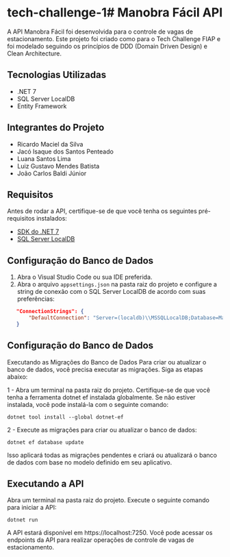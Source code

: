 # tech-challenge-1# Manobra Fácil API

A API Manobra Fácil foi desenvolvida para o controle de vagas de estacionamento. Este projeto foi criado como para o Tech Challenge FIAP e foi modelado seguindo os princípios de DDD (Domain Driven Design) e Clean Architecture.

## Tecnologias Utilizadas

- .NET 7
- SQL Server LocalDB
- Entity Framework


## Integrantes do Projeto

- Ricardo Maciel da Silva
- Jacó Isaque dos Santos Penteado
- Luana Santos Lima
- Luiz Gustavo Mendes Batista
- João Carlos Baldi Júnior

## Requisitos

Antes de rodar a API, certifique-se de que você tenha os seguintes pré-requisitos instalados:

- [SDK do .NET 7](https://dotnet.microsoft.com/download/dotnet/7.0)
- [SQL Server LocalDB](https://docs.microsoft.com/en-us/sql/database-engine/configure-windows/sql-server-express-localdb)

## Configuração do Banco de Dados

1. Abra o Visual Studio Code ou sua IDE preferida.
2. Abra o arquivo `appsettings.json` na pasta raiz do projeto e configure a string de conexão com o SQL Server LocalDB de acordo com suas preferências:

```json
   "ConnectionStrings": {
       "DefaultConnection": "Server=(localdb)\\MSSQLLocalDB;Database=ManobraFacilDb;Trusted_Connection=True;"
   }  
```

## Configuração do Banco de Dados
Executando as Migrações do Banco de Dados
Para criar ou atualizar o banco de dados, você precisa executar as migrações. Siga as etapas abaixo:

1 - Abra um terminal na pasta raiz do projeto.
Certifique-se de que você tenha a ferramenta dotnet ef instalada globalmente. Se não estiver instalada, você pode instalá-la com o seguinte comando:

```
dotnet tool install --global dotnet-ef
```

2 - Execute as migrações para criar ou atualizar o banco de dados:

```
dotnet ef database update
```

Isso aplicará todas as migrações pendentes e criará ou atualizará o banco de dados com base no modelo definido em seu aplicativo.

## Executando a API
Abra um terminal na pasta raiz do projeto. Execute o seguinte comando para iniciar a API:

```
dotnet run
```

A API estará disponível em https://localhost:7250. Você pode acessar os endpoints da API para realizar operações de controle de vagas de estacionamento.
